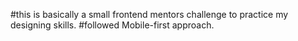 #this is basically a small frontend mentors challenge to practice my designing skills.
#followed Mobile-first approach.
